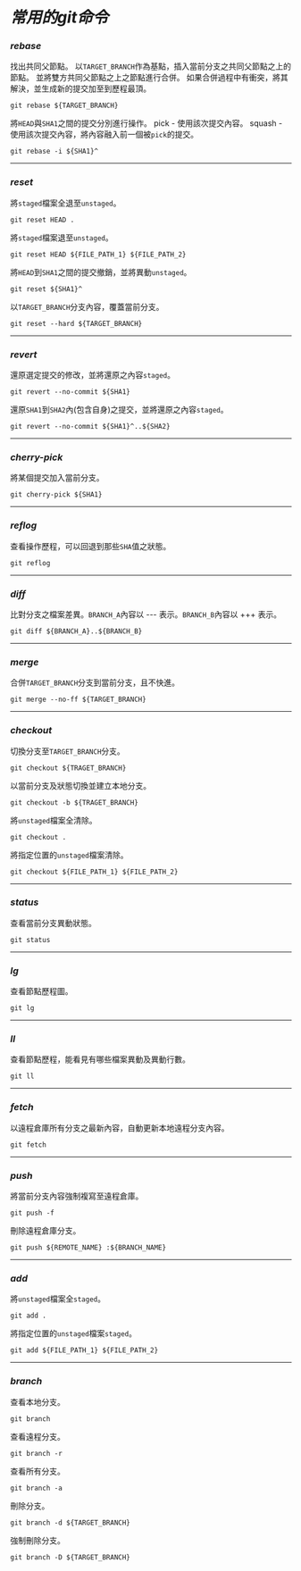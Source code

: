 # *常用的git命令* #

### *rebase*  ###
找出共同父節點。
以`TARGET_BRANCH`作為基點，插入當前分支之共同父節點之上的節點。
並將雙方共同父節點之上之節點進行合併。
如果合併過程中有衝突，將其解決，並生成新的提交加至到歷程最頂。
```Shell
git rebase ${TARGET_BRANCH}
```
將`HEAD`與`SHA1`之間的提交分別進行操作。
pick - 使用該次提交內容。
squash - 使用該次提交內容，將內容融入前一個被`pick`的提交。
```Shell
git rebase -i ${SHA1}^
```
- - -

### *reset* ###
將`staged`檔案全退至`unstaged`。
```Shell
git reset HEAD .
```
將`staged`檔案退至`unstaged`。
```Shell
git reset HEAD ${FILE_PATH_1} ${FILE_PATH_2}
```
將`HEAD`到`SHA1`之間的提交撤銷，並將異動`unstaged`。
```Shell
git reset ${SHA1}^
```
以`TARGET_BRANCH`分支內容，覆蓋當前分支。
```Shell
git reset --hard ${TARGET_BRANCH}
```
- - -

### *revert* ###
還原選定提交的修改，並將還原之內容`staged`。
```Shell
git revert --no-commit ${SHA1}
```
還原`SHA1`到`SHA2`內(包含自身)之提交，並將還原之內容`staged`。

```Shell
git revert --no-commit ${SHA1}^..${SHA2}
```
- - -

### *cherry-pick* ###
將某個提交加入當前分支。
```Shell
git cherry-pick ${SHA1}
```
- - -

### *reflog* ###

查看操作歷程，可以回退到那些`SHA`值之狀態。
```Shell
git reflog
```
- - -

### *diff* ###
比對分支之檔案差異。`BRANCH_A`內容以 --- 表示。`BRANCH_B`內容以 +++ 表示。
```Shell
git diff ${BRANCH_A}..${BRANCH_B}
```
- - -

### *merge* ###
合併`TARGET_BRANCH`分支到當前分支，且不快進。
```Shell
git merge --no-ff ${TARGET_BRANCH}
```
- - -

### *checkout* ###
切換分支至`TARGET_BRANCH`分支。
```Shell
git checkout ${TRAGET_BRANCH}
```
以當前分支及狀態切換並建立本地分支。
```Shell
git checkout -b ${TRAGET_BRANCH}
```
將`unstaged`檔案全清除。
```Shell
git checkout .
```
將指定位置的`unstaged`檔案清除。
```Shell
git checkout ${FILE_PATH_1} ${FILE_PATH_2}
```
- - -

### *status* ###
查看當前分支異動狀態。
```Shell
git status
```
- - -

### *lg* ###
查看節點歷程圖。
```Shell
git lg
```
- - -

### *ll* ###

查看節點歷程，能看見有哪些檔案異動及異動行數。
```Shell
git ll
```
- - -

### *fetch* ###
以遠程倉庫所有分支之最新內容，自動更新本地遠程分支內容。
```Shell
git fetch
```
- - -

### *push* ###
將當前分支內容強制複寫至遠程倉庫。
```Shell
git push -f
```
刪除遠程倉庫分支。
```Shell
git push ${REMOTE_NAME} :${BRANCH_NAME}
```
- - -

### *add* ###
將`unstaged`檔案全`staged`。
```Shell
git add .
```
將指定位置的`unstaged`檔案`staged`。
```Shell
git add ${FILE_PATH_1} ${FILE_PATH_2}
```

- - -

### *branch* ###
查看本地分支。
```Shell
git branch
```
查看遠程分支。
```Shell
git branch -r
```
查看所有分支。
```Shell
git branch -a
```
刪除分支。
```Shell
git branch -d ${TARGET_BRANCH}
```
強制刪除分支。
```Shell
git branch -D ${TARGET_BRANCH}
```
